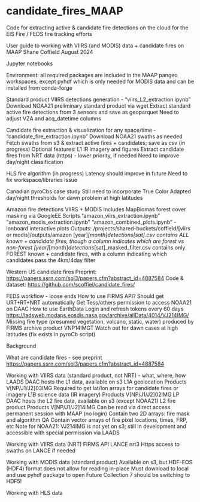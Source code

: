 # candidate_fires_MAAP
Code for extracting active &amp; candidate fire detections on the cloud for the EIS Fire / FEDS fire tracking efforts

User guide to working with VIIRS (and MODIS) data + candidate fires on MAAP
Shane Coffield
August 2024

Jupyter notebooks

Environment: all required packages are included in the MAAP pangeo workspaces, except pyhdf which is only needed for MODIS data and can be installed from conda-forge

Standard product VIIRS detections generation - “viirs_L2_extraction.ipynb”
Download NOAA21 preliminary standard product via wget
Extract standard active fire detections from 3 sensors and save as geoparquet
Need to adjust VZA and acq_datetime columns

Candidate fire extraction & visualization for any space/time - “candidate_fire_extraction.ipynb”
Download NOAA21 swaths as needed
Fetch swaths from s3 & extract active fires + candidates; save as csv (in progress)
Optional features:
L1 IR imagery and figures
Extract candidate fires from NRT data (https) - lower priority, if needed
Need to improve day/night classification

HLS fire algorithm (in progress)
Latency should improve in future
Need to fix workspace/libraries issue

Canadian pyroCbs case study
Still need to incorporate True Color
Adapted day/night thresholds for dawn problem at high latitudes

Amazon fire detections VIIRS + MODIS 
Includes MapBiomas forest cover masking via GoogleEE
Scripts
“amazon_viirs_extraction.ipynb”
“amazon_modis_extraction.ipynb”
“amazon_combined_plots.ipynb” - lonboard interactive plots
Outputs: /projects/shared-buckets/coffield/[viirs or modis]/outputs/amazon
[year]_[month]_detections_[sat].csv contains ALL known + candidate fires, though a column indicates which are forest vs non-forest
[year]_[month]_detections_[sat]_masked_filter.csv contains only FOREST known + candidate fires, with a column indicating which candidates pass the 4km/4day filter


Western US candidate fires
Preprint: https://papers.ssrn.com/sol3/papers.cfm?abstract_id=4887584 
Code & dataset: https://github.com/scoffiel/candidate_fires/ 

FEDS workflow - loose ends
How to use FIRMS API? Should get URT+RT+NRT automatically
Get Tess/others permission to access NOAA21 on DAAC
How to use EarthData Login and refresh tokens every 60 days
https://ladsweb.modaps.eosdis.nasa.gov/archive/allData/4014/VJ214IMG/ 
Missing fire type (presumed vegetation, volcano, static, water) produced by FIRMS archive product VNP14IMGT
Watch out for dawn cases at high latitudes (fix exists in pyroCb script)


Background

What are candidate fires - see preprint https://papers.ssrn.com/sol3/papers.cfm?abstract_id=4887584 

Working with VIIRS data (standard product, not NRT) - what, where, how
LAADS DAAC hosts the L1 data, available on s3
L1A geolocation
Products V[NP/J1/J2]03IMG
Required to get lat/lon arrays for candidate fires or imagery
L1B science data (IR imagery)
Products V[NP/J1/J2]02IMG
LP DAAC hosts the L2 fire data, available on s3 (except NOAA21)
L2 fire product
Products V[NP/J1/J2]14IMG
Can be read via direct access permanent session with MAAP (no login)
Contain two 2D arrays: fire mask and algorithm QA
Contain vector arrays of fire pixel locations, times, FRP, etc
Note for NOAA21: VJ214IMG is not yet on s3; still in development and accessible with special permission via LAADS

Working with VIIRS data (NRT) 
FIRMS API
LANCE nrt3 
Https access to swaths on LANCE if needed

Working with MODIS data (standard product)
Available on s3, but HDF-EOS (HDF4) format does not allow for reading in-place
Must download to local and use pyhdf package to open
Future Collection 7 should be switching to HDF5!

Working with HLS data
